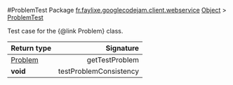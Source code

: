 #ProblemTest
Package [fr.faylixe.googlecodejam.client.webservice](nullfr/faylixe/googlecodejam/client/webservice)
[Object]() > [ProblemTest]()

Test case for the {@link Problem} class.

Return type | Signature
--- | ---:
[Problem]() | getTestProblem
**void** | testProblemConsistency
